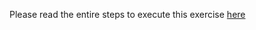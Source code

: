 Please read the entire steps to execute this exercise [here](https://learn.innoskrit.in/data-replication/implement-data-replication-in-go-part-ii/)
